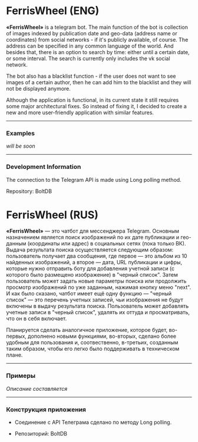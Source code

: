 # FerrisWheel (ENG)

**«FerrisWheel»** is a telegram bot. The main function of the bot is collection of images indexed by publication date and geo-data (address name or coordinates) from social networks - if it's publicly available, of course. 
The address can be specified in any common language of the world. And besides that, there is an option to search by time: either until a certain date, or some interval.
The search is currently only includes the vk social network.

The bot also has a blacklist function - if the user does not want to see images of a certain author, then he can add him to the blacklist and they will not be displayed anymore.

Although the application is functional, in its current state it still requires some major architectural fixes. So instead of fixing it, I decided to create a new and more user-friendly application with similar features.

____
### Examples

*will be soon*
____
### Development Information

The connection to the Telegram API is made using Long polling method.

Repository: BoltDB

# FerrisWheel (RUS)

**«FerrisWheel»** — это чатбот для мессенджера Telegram. Основным назначением является поиск изображений по их дате публикации и гео-данным (координаты или адрес) в социальных сетях (пока только ВК). Выдача результата поиска осуществляется следующим образом: пользователь получает два сообщения, где первое — это альбом из 10 найденных изображений, а второе — дата, URL публикации и цифры, которые нужно отправить боту для добавления учетной записи (с которого было размещено изображение) в "черный список". Затем пользователь может задать новые параметры поиска или продолжить просмотр изображений по уже заданным, нажимая кнопку меню "next". И как было сказано, чатбот имеет ещё одну функцию — "черный список" — это перечень учетных записей, чьи изображения не будут включены в выдачу результата поиска. Пользователь может добавлять учетные записи в "черный список", удалять их оттуда и просматривать, что он в себя включает. 

Планируется сделать аналогичное приложение, которое будет, во-первых, дополнено новыми функциями, во-вторых, сделано более удобным для пользования и, соотвественно, в-третьих, созданным таким образом, чтобы его легко было поддерживать в техническом плане. 
___
### Примеры

*Описание составляется*

___
### Конструкция приложения

* Соединение с API Телеграма сделано по методу Long polling.

* Репозиторий: BoltDB
